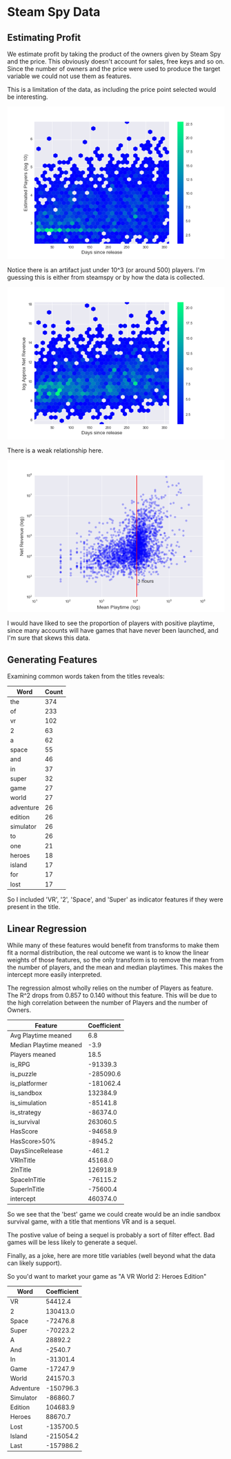 # Steam Spy Data

## Estimating Profit

We estimate profit by taking the product of the owners given by Steam Spy and the price. This obviously doesn't account for sales, free keys and so on. Since the number of owners and the price were used to produce the target variable we could not use them as features.

This is a limitation of the data, as including the price point selected would be interesting.


![Players by Days Since Release](./plots/players_by_days.png)

Notice there is an artifact just under 10^3 (or around 500) players. I'm guessing this is either from steamspy or by how the data is collected.

![Profit by Days Since Release](./plots/profit_by_days.png)

There is a weak relationship here.

![Profit by Playtime](./plots/profit_by_playtime.png)

I would have liked to see the proportion of players with positive playtime, since many accounts will have games that have never been launched, and I'm sure that skews this data.

## Generating Features

Examining common words taken from the titles reveals:

| Word  | Count |
|-------|-------|
| the   |   374 |
| of    |   233 |
| vr    |   102 |
| 2     |    63 |
| a     |    62 |
| space |    55 |
| and   |    46 |
|in        | 37 |
|super     | 32 |
| game     | 27 |
|world     | 27 |
|adventure | 26 |
|edition   | 26 |
|simulator | 26 |
|to        | 26 |
|one       | 21 |
|heroes    | 18 |
|island    | 17 |
|for       | 17 |
|lost      | 17 |

So I included 'VR', '2', 'Space', and 'Super' as indicator features if they were present in the title.

## Linear Regression

While many of these features would benefit from transforms to make them fit a normal distribution, the real outcome we want is to know the linear weights of those features, so the only transform is to remove the mean from the number of players, and the mean and median playtimes. This makes the intercept more easily interpreted.

The regression almost wholly relies on the number of Players as feature. The R^2 drops from 0.857 to 0.140 without this feature. This will be due to the high correlation between the number of Players and the number of Owners.

| Feature               |   Coefficient | 
|-----------------------|---------------|
|Avg Playtime meaned    |        6.8    |
|Median Playtime meaned |       -3.9    |
|Players meaned         |       18.5    |
|is_RPG                 |   -91339.3    |
|is_puzzle              |  -285090.6    |
|is_platformer          |  -181062.4    |
|is_sandbox             |   132384.9    |
|is_simulation          |   -85141.8    |
|is_strategy            |   -86374.0    |
|is_survival            |   263060.5    |
|HasScore               |   -94658.9    |
|HasScore>50%           |    -8945.2    |
|DaysSinceRelease       |     -461.2    |
|VRInTitle              |    45168.0    |
|2InTitle               |   126918.9    |
|SpaceInTitle           |   -76115.2    |
|SuperInTitle           |   -75600.4    |
|intercept              |   460374.0    |


So we see that the 'best' game we could create would be an indie sandbox survival game, with a title that mentions VR and is a sequel.

The postive value of being a sequel is probably a sort of filter effect. Bad games will be less likely to generate a sequel.

Finally, as a joke, here are more title variables (well beyond what the data can likely support).

So you'd want to market your game as "A VR World 2: Heroes Edition"


| Word                  |  Coefficient |
|-----------------------|--------------|
|VR                     |   54412.4    |
|2                      |  130413.0    |
|Space                  |  -72476.8    |
|Super                  |  -70223.2    |
|A                      |   28892.2    |
|And                    |   -2540.7    |
|In                     |  -31301.4    |
|Game                   |  -17247.9    |
|World                  |  241570.3    |
|Adventure              | -150796.3    |
|Simulator              |  -86860.7    |
|Edition                |  104683.9    |
|Heroes                 |   88670.7    |
|Lost                   | -135700.5    |
|Island                 | -215054.2    |
|Last                   | -157986.2    |

